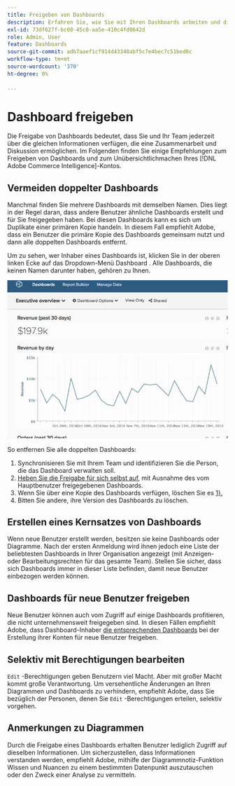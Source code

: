 ```yaml
---
title: Freigeben von Dashboards
description: Erfahren Sie, wie Sie mit Ihren Dashboards arbeiten und diese freigeben können.
exl-id: 73df627f-bc08-45c0-aa5e-410c4fd0642d
role: Admin, User
feature: Dashboards
source-git-commit: adb7aaef1cf914d43348abf5c7e4bec7c51bed0c
workflow-type: tm+mt
source-wordcount: '370'
ht-degree: 0%

---
```


# Dashboard freigeben

Die Freigabe von Dashboards bedeutet, dass Sie und Ihr Team jederzeit über die gleichen Informationen verfügen, die eine Zusammenarbeit und Diskussion ermöglichen. Im Folgenden finden Sie einige Empfehlungen zum Freigeben von Dashboards und zum Unübersichtlichmachen Ihres [!DNL Adobe Commerce Intelligence]-Kontos.

## Vermeiden doppelter Dashboards

Manchmal finden Sie mehrere Dashboards mit demselben Namen. Dies liegt in der Regel daran, dass andere Benutzer ähnliche Dashboards erstellt und für Sie freigegeben haben. Bei diesen Dashboards kann es sich um Duplikate einer primären Kopie handeln. In diesem Fall empfiehlt Adobe, dass ein Benutzer die primäre Kopie des Dashboards gemeinsam nutzt und dann alle doppelten Dashboards entfernt.

Um zu sehen, wer Inhaber eines Dashboards ist, klicken Sie in der oberen linken Ecke auf das Dropdown-Menü Dashboard . Alle Dashboards, die keinen Namen darunter haben, gehören zu Ihnen.

![](../../mbi/assets/Dash_ownership.gif)

So entfernen Sie alle doppelten Dashboards:

1. Synchronisieren Sie mit Ihrem Team und identifizieren Sie die Person, die das Dashboard verwalten soll.
1. [Heben Sie die Freigabe für sich selbst auf](../data-user/dashboards/leave-dashboard.md), mit Ausnahme des vom Hauptbenutzer freigegebenen Dashboards.
1. Wenn Sie über eine Kopie des Dashboards verfügen, löschen Sie es [1}.](../data-user/dashboards/deleting-dashboard.md)
1. Bitten Sie andere, ihre Version des Dashboards zu löschen.

## Erstellen eines Kernsatzes von Dashboards

Wenn neue Benutzer erstellt werden, besitzen sie keine Dashboards oder Diagramme. Nach der ersten Anmeldung wird ihnen jedoch eine Liste der beliebtesten Dashboards in Ihrer Organisation angezeigt (mit Anzeigen- oder Bearbeitungsrechten für das gesamte Team). Stellen Sie sicher, dass sich Dashboards immer in dieser Liste befinden, damit neue Benutzer einbezogen werden können.

## Dashboards für neue Benutzer freigeben

Neue Benutzer können auch vom Zugriff auf einige Dashboards profitieren, die nicht unternehmensweit freigegeben sind. In diesen Fällen empfiehlt Adobe, dass Dashboard-Inhaber [die entsprechenden Dashboards](../data-user/dashboards/share-dashboard-with-users.md) bei der Erstellung ihrer Konten für neue Benutzer freigeben.

## Selektiv mit Berechtigungen bearbeiten

`Edit` -Berechtigungen geben Benutzern viel Macht. Aber mit großer Macht kommt große Verantwortung. Um versehentliche Änderungen an Ihren Diagrammen und Dashboards zu verhindern, empfiehlt Adobe, dass Sie bezüglich der Personen, denen Sie `Edit` -Berechtigungen erteilen, selektiv vorgehen.

## Anmerkungen zu Diagrammen

Durch die Freigabe eines Dashboards erhalten Benutzer lediglich Zugriff auf dieselben Informationen. Um sicherzustellen, dass Informationen verstanden werden, empfiehlt Adobe, mithilfe der Diagrammnotiz-Funktion Wissen und Nuancen zu einem bestimmten Datenpunkt auszutauschen oder den Zweck einer Analyse zu vermitteln.
